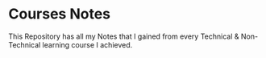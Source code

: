 # Courses Notes

This Repository has all my Notes that I gained from every Technical & Non-Technical learning course I achieved.
